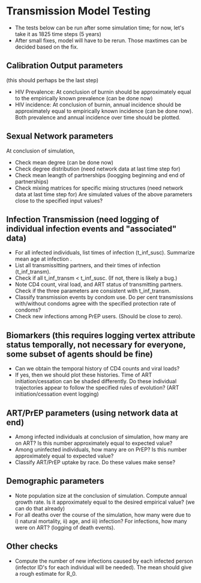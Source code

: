 
# Transmission Model Testing
  * The tests below can be run after some simulation time; for now, let's take it as 1825 time steps (5 years) 
  * After small fixes, model will have to be rerun. Those maxtimes can be decided based on the fix. 
  
## Calibration Output parameters   
   (this should perhaps be the last step)  
  * HIV Prevalence: At conclusion of burnin should be approximately equal to the empirically known prevalence  (can be done now)
  * HIV incidence: At conclusion of burnin, annual incidence should be approximately equal to empirically known incidence (can be done now).  
  Both prevalence and annual incidence over time should be plotted.

## Sexual Network parameters
   At conclusion of simulation,  
   * Check mean degree (can be done now)
   * Check degree distribution (need network data at last time step for)
   * Check mean leangth of partnerships (loogging beginning and end of partnerships)
   * Check mixing matrices for specific mixing structures (need network data at last time step for)
   Are simulated values of the above parameters close to the specified input values? 

## Infection Transmission (need logging of individual infection events and "associated" data)
   * For all infected individuals, list times of infection (t_inf_susc). Summarize mean age at infection . 
   * List all transmissitting partners, and their times of infection (t_inf_transm).
   * Check if all t_inf_transm < t_inf_susc. (If not, there is likely a bug.)
   * Note CD4 count, viral load, and ART status of transmitting partners. Check if the three parameters are consistent with t_inf_transm.
   * Classify transmission events by condom use. Do per cent transmissions with/without condoms agree with the specified protection rate of condoms? 
   * Check new infections among PrEP users. (Should be close to zero). 

## Biomarkers (this requires logging vertex attribute status temporally, not necessary for everyone, some subset of agents should be fine)
   * Can we obtain the temporal history of CD4 counts and viral loads?
   * If yes, then we should plot these histories. Time of ART initiation/cessation can be shaded differently. Do these individual trajectories appear to follow the specified rules of evolution? (ART initiation/cessation event logging) 
 
## ART/PrEP parameters (using network data at end)
   * Among infected individuals at conclusion of simulation, how many are on ART? Is this number approximately equal to expected value?
   * Among uninfected individuals, how many are on PrEP? Is this number approximately equal to expected value?
   * Classify ART/PrEP uptake by race. Do these values make sense?
   
## Demographic parameters 
   * Note population size at the conclusion of simulation. Compute annual growth rate. Is it approximately equal to the desired empirical value? (we can do that already)
   * For all deaths over the course of the simulation, how many were due to i) natural mortality, ii) age,  and iii) infection? For infections, how many were on ART? (logging of death events).  

## Other checks
   * Compute the number of new infections caused by each infected person (infector ID's for each individual will be needed). The mean should give a rough estimate for R_0. 
   
